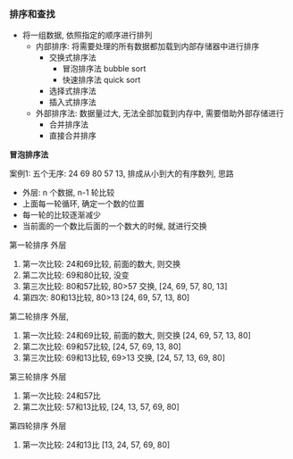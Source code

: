 ### 排序和查找

- 将一组数据, 依照指定的顺序进行排列
  - 内部排序: 将需要处理的所有数据都加载到内部存储器中进行排序
    - 交换式排序法
      - 冒泡排序法 bubble sort
      - 快速排序法 quick sort
    - 选择式排序法
    - 插入式排序法
  - 外部排序法: 数据量过大, 无法全部加载到内存中, 需要借助外部存储进行
    - 合并排序法
    - 直接合并排序

**冒泡排序法**

案例1: 五个无序: 24 69 80 57 13, 排成从小到大的有序数列, 思路

- 外层: n 个数据, n-1 轮比较
- 上面每一轮循环, 确定一个数的位置
- 每一轮的比较逐渐减少
- 当前面的一个数比后面的一个数大的时候, 就进行交换

第一轮排序 外层

1. 第一次比较: 24和69比较, 前面的数大, 则交换
2. 第二次比较: 69和80比较, 没变
3. 第三次比较: 80和57比较, 80>57 交换, [24, 69, 57, 80, 13]
4. 第四次: 80和13比较, 80>13  [24, 69, 57, 13, 80]

第二轮排序 外层,

1. 第一次比较: 24和69比较, 前面的数大, 则交换 [24, 69, 57, 13, 80]
2. 第二次比较: 69和57比较, [24, 57, 69, 13, 80]
3. 第三次比较: 69和13比较, 69>13 交换, [24, 57, 13, 69, 80]


第三轮排序 外层

1. 第一次比较: 24和57比
2. 第二次比较: 57和13比较, [24, 13, 57, 69, 80]

第四轮排序 外层

1. 第一次比较: 24和13比 [13, 24, 57, 69, 80]

```go

```